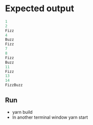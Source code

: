 # Expected output
```javascript
1
2
Fizz
4
Buzz
Fizz
7
8
Fizz
Buzz
11
Fizz
13
14
FizzBuzz
````

## Run 
* yarn build
* In another terminal window yarn start